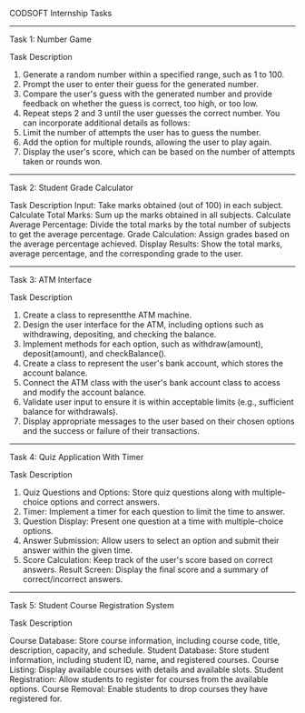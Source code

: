 CODSOFT Internship Tasks
____________________________________________________________________________________________
Task 1: Number Game

Task Description
1.	Generate a random number within a specified range, such as 1 to 100.
2.	Prompt the user to enter their guess for the generated number.
3.	Compare the user's guess with the generated number and provide feedback on whether the guess is correct, too high, or too low.
4.	Repeat steps 2 and 3 until the user guesses the correct number. You can incorporate additional details as follows:
5.	Limit the number of attempts the user has to guess the number.
6.	Add the option for multiple rounds, allowing the user to play again.
7.	Display the user's score, which can be based on the number of attempts taken or rounds won.
_____________________________________________________________________________________________
Task 2: Student Grade Calculator

Task Description
Input: Take marks obtained (out of 100) in each subject. Calculate Total Marks: Sum up the marks obtained in all subjects. Calculate Average Percentage: Divide the total marks by the total number of subjects to get the average percentage. Grade Calculation: Assign grades based on the average percentage achieved. Display Results: Show the total marks, average percentage, and the corresponding grade to the user.
_____________________________________________________________________________________________
Task 3: ATM Interface

Task Description
1.	Create a class to representthe ATM machine.
2.	Design the user interface for the ATM, including options such as withdrawing, depositing, and checking the balance.
3.	Implement methods for each option, such as withdraw(amount), deposit(amount), and checkBalance().
4.	Create a class to represent the user's bank account, which stores the account balance.
5.	Connect the ATM class with the user's bank account class to access and modify the account balance.
6.	Validate user input to ensure it is within acceptable limits (e.g., sufficient balance for withdrawals).
7.	Display appropriate messages to the user based on their chosen options and the success or failure of their transactions.
____________________________________________________________________________________________
Task 4: Quiz Application With Timer

Task Description
1.	Quiz Questions and Options: Store quiz questions along with multiple-choice options and correct answers.
2.	Timer: Implement a timer for each question to limit the time to answer.
3.	Question Display: Present one question at a time with multiple-choice options.
4.	Answer Submission: Allow users to select an option and submit their answer within the given time.
5.	Score Calculation: Keep track of the user's score based on correct answers. Result Screen: Display the final score and a summary of correct/incorrect answers.
____________________________________________________________________________________________
Task 5: Student Course Registration System

Task Description

Course Database: Store course information, including course code, title, description, capacity, and schedule. Student Database: Store student information, including student ID, name, and registered courses. Course Listing: Display available courses with details and available slots. Student Registration: Allow students to register for courses from the available options. Course Removal: Enable students to drop courses they have registered for.




